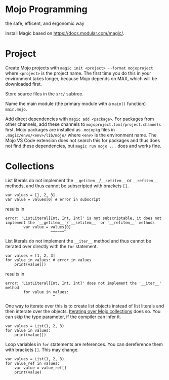 # Mojo Programming

the safe, efficent, and ergonomic way

Install Magic based on https://docs.modular.com/magic/.

# Project

Create Mojo projects with `magic init <project> --format mojoproject` where `<project>` is the project name.
The first time you do this in your environment takes longer, because Mojo depends on MAX, which will be downloaded first.

Store source files in the `src/` subtree.

Name the main module (the primary module with a `main()` function) `main.mojo`.

Add direct dependencies with `magic add <package>`.
For packages from other channels, add these channels to `mojoproject.toml/project.channels` first.
Mojo packages are installed as `.mojopkg` files in `.magic/envs/<env>/lib/mojo/` where `<env>` is the environment name.
The Mojo VS Code extension does not search this for packages and thus does not find these dependencies,
but `magic run mojo ...` does and works fine.

# Collections

List literals do not implement the `__getitem__`/`__setitem__` or `__refitem__` methods,
and thus cannot be subscripted with brackets `[]`.

	var values = [1, 2, 3]
	var value = values[0] # error in subscript

results in

    error: 'ListLiteral[Int, Int, Int]' is not subscriptable, it does not implement the `__getitem__`/`__setitem__` or `__refitem__` methods
            var value = values[0]
                        ~~~~~~^

List literals do not implement the `__iter__` method and thus cannot be iterated over directly with the `for` statement.

	var values = [1, 2, 3]
	for value in values: # error in values
		print(value[])

results in

    error: 'ListLiteral[Int, Int, Int]' does not implement the '__iter__' method
            for value in values:
                         ^

One way to iterate over this is to create list objects instead of list literals and then interate over the objects.
[Iterating over Mojo collections](https://docs.modular.com/mojo/manual/control-flow#iterating-over-mojo-collections) does so.
You can skip the type parameter, if the compiler can infer it.

	var values = List(1, 2, 3)
	for value in values:
		print(value[])

Loop variables in `for` statements are references.
You can dereference them with brackets `[]`.
This may change.

	var values = List(1, 2, 3)
	for value_ref in values:
		var value = value_ref[]
		print(value)
